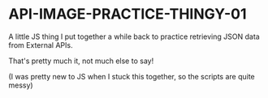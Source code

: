 # API-IMAGE-PRACTICE-THINGY-01
A little JS thing I put together a while back to practice retrieving JSON data from External APIs.

That's pretty much it, not much else to say! 

(I was pretty new to JS when I stuck this together, so the scripts are quite messy)
